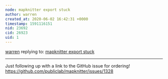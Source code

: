 ```yaml
---
node: mapknitter export stuck
author: warren
created_at: 2020-06-02 16:42:31 +0000
timestamp: 1591116151
nid: 23692
cid: 26923
uid: 1
---
```




[warren](../profile/warren) replying to: [mapknitter export stuck](../notes/pataxte/05-24-2020/mapknitter-export-stuck)

----
Just following up with a link to the GitHub issue for ordering! https://github.com/publiclab/mapknitter/issues/1328
